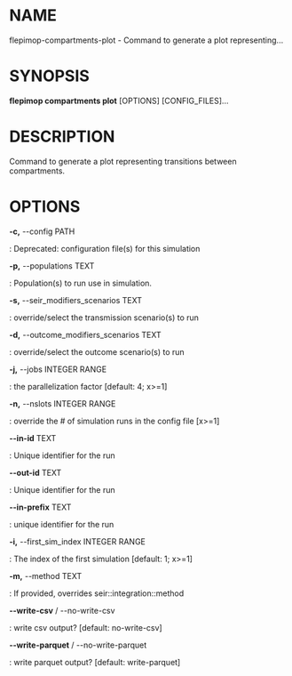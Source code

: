 # NAME

flepimop-compartments-plot - Command to generate a plot representing\...

# SYNOPSIS

**flepimop compartments plot** \[OPTIONS\] \[CONFIG_FILES\]\...

# DESCRIPTION

Command to generate a plot representing transitions between
compartments.

# OPTIONS

**-c,** \--config PATH

:   Deprecated: configuration file(s) for this simulation

**-p,** \--populations TEXT

:   Population(s) to run use in simulation.

**-s,** \--seir_modifiers_scenarios TEXT

:   override/select the transmission scenario(s) to run

**-d,** \--outcome_modifiers_scenarios TEXT

:   override/select the outcome scenario(s) to run

**-j,** \--jobs INTEGER RANGE

:   the parallelization factor \[default: 4; x\>=1\]

**-n,** \--nslots INTEGER RANGE

:   override the \# of simulation runs in the config file \[x\>=1\]

**\--in-id** TEXT

:   Unique identifier for the run

**\--out-id** TEXT

:   Unique identifier for the run

**\--in-prefix** TEXT

:   unique identifier for the run

**-i,** \--first_sim_index INTEGER RANGE

:   The index of the first simulation \[default: 1; x\>=1\]

**-m,** \--method TEXT

:   If provided, overrides seir::integration::method

**\--write-csv** / \--no-write-csv

:   write csv output? \[default: no-write-csv\]

**\--write-parquet** / \--no-write-parquet

:   write parquet output? \[default: write-parquet\]
